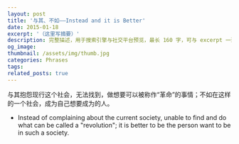 ```yaml
---
layout: post
title: '与其、不如——Instead and it is Better'
date: 2015-01-18
excerpt: '（这里写摘要）'
description: 完整描述，用于搜索引擎与社交平台预览，最长 160 字，可与 excerpt 一致
og_image: 
thumbnail: /assets/img/thumb.jpg
categories: Phrases
tags: 
related_posts: true
---
```


与其抱怨现行这个社会，无法找到，做想要可以被称作“革命”的事情；不如在这样的一个社会，成为自己想要成为的人。

- Instead of complaining about the current society, unable to find and do what can be called a "revolution"; it is better to be the person want to be in such a society.